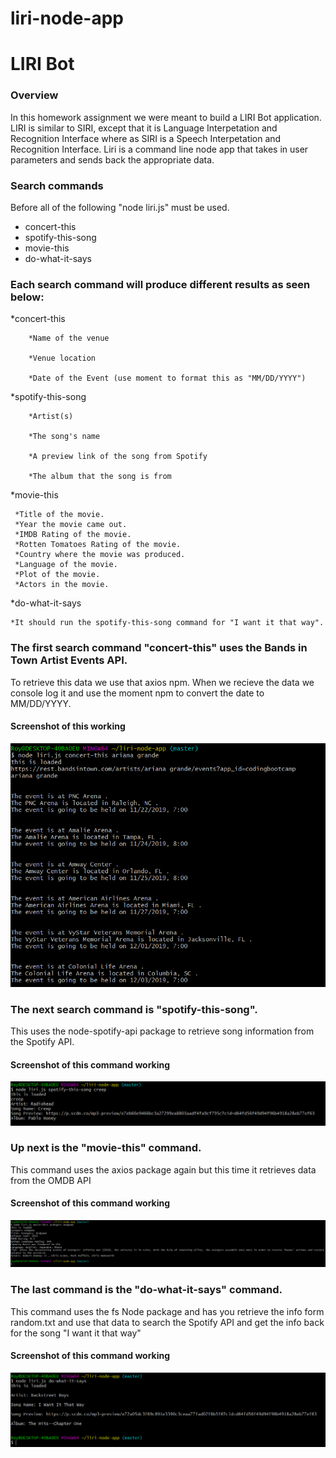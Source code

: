 # liri-node-app

<h1>LIRI Bot</h1>
<h3>Overview</h3>
<p>In this homework assignment we were meant to build a LIRI Bot application. LIRI is similar to SIRI, except that it is Language Interpetation and Recognition Interface where as SIRI is a Speech Interpetation and Recognition Interface. Liri is a command line node app that takes in user parameters and sends back the appropriate data.</p>

<h3>Search commands</h3>
<p>Before all of the following "node liri.js" must be used.</p>

<ul>
<li>concert-this</li>
<li>spotify-this-song</li>
<li>movie-this</li>
<li>do-what-it-says</li>
</ul>


<h3>Each search command will produce different results as seen below:</h3>

*concert-this
    
        *Name of the venue

        *Venue location

        *Date of the Event (use moment to format this as "MM/DD/YYYY")


*spotify-this-song

        *Artist(s)

        *The song's name

        *A preview link of the song from Spotify

        *The album that the song is from


*movie-this

     *Title of the movie.
     *Year the movie came out.
     *IMDB Rating of the movie.
     *Rotten Tomatoes Rating of the movie.
     *Country where the movie was produced.
     *Language of the movie.
     *Plot of the movie.
     *Actors in the movie.


*do-what-it-says

    *It should run the spotify-this-song command for "I want it that way".



### The first search command "concert-this" uses the Bands in Town Artist Events API.

<p>To retrieve this data we use that axios npm. When we recieve the data we console log it and use the moment npm to convert the date to MM/DD/YYYY.</p>

#### Screenshot of this working


![concert-this](./images/concert.png)



### The next search command is "spotify-this-song". 


<p>This uses the node-spotify-api package to retrieve song information from the Spotify API.</p>


#### Screenshot of this command working

![spotify-this-song](./images/spotify.png)




### Up next is the "movie-this" command.


<p>This command uses the axios package again but this time it retrieves data from the OMDB API</p>

#### Screenshot of this command working

![movie-this](./images/movie.jpg)


### The last command is the "do-what-it-says" command.


<p>This command uses the fs Node package and has you retrieve the info form random.txt and use that data to search the Spotify API and get the info back for the song "I want it that way" </p>


#### Screenshot of this command working

![do-this](./images/tasks.png)
